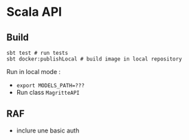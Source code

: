 # Scala API

## Build

```
sbt test # run tests
sbt docker:publishLocal # build image in local repository
```

Run in local mode :
* `export MODELS_PATH=???`
* Run class `MagritteAPI`

## RAF

- inclure une basic auth
